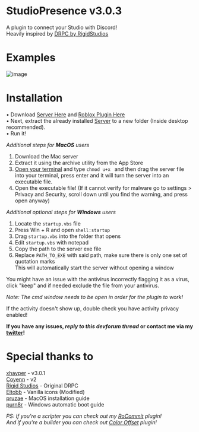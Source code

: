 # StudioPresence v3.0.3

A plugin to connect your Studio with Discord!  
Heavily inspired by [DRPC by RigidStudios](https://devforum.roblox.com/t/1086405)

# Examples

![image](https://github.com/iArxic/StudioPresence/assets/77511250/d23b22c2-af73-4f40-a2e8-7e5eeb4a0ada)

# Installation

• Download [Server Here](https://github.com/iArxic/StudioPresence/releases/tag/v3.0.1) and [Roblox Plugin Here](https://www.roblox.com/library/11213975679/StudioPresence)  
• Next, extract the already installed [Server](https://github.com/iArxic/StudioPresence/releases/tag/v3.0.1) to a new folder (Inside desktop recommended).  
• Run it!

*Additional steps for **MacOS** users*
1. Download the Mac server
2. Extract it using the archive utility from the App Store
3. [Open your terminal](https://support.apple.com/guide/terminal/open-or-quit-terminal-apd5265185d-f365-44cb-8b09-71a064a42125) and type `chmod u+x ` and then drag the server file into your terminal, press enter and it will turn the server into an executable file.
4. Open the executable file! (If it cannot verify for malware go to settings > Privacy and Security, scroll down until you find the warning, and press open anyway)

*Additional optional steps for **Windows** users*
1. Locate the `startup.vbs` file
2. Press Win + R and open `shell:startup`
3. Drag `startup.vbs` into the folder that opens
4. Edit `startup.vbs` with notepad
5. Copy the path to the server exe file
6. Replace `PATH_TO_EXE` with said path, make sure there is only one set of quotation marks  
This will automatically start the server without opening a window


You might have an issue with the antivirus incorrectly flagging it as a virus, click "keep" and if needed exclude the file from your antivirus.

_Note: The cmd window needs to be open in order for the plugin to work!_

If the activity doesn't show up, double check you have activity privacy enabled!

**If you have any issues, *reply to this devforum thread* or contact me via my [twitter](https://twitter.com/iArxic)!**

# Special thanks to

[xhayper](https://github.com/xhayper) - v3.0.1  
[Coyenn](https://github.com/Coyenn) - v2  
[Rigid Studios](https://devforum.roblox.com/u/Rigid_Studios) - Original DRPC  
[Eltobb](https://devforum.roblox.com/u/Elttob) - Vanilla icons (Modified)  
[pruzae](https://devforum.roblox.com/u/pruzae) - MacOS installation guide  
[purn8r](https://devforum.roblox.com/u/purn8r) - Windows automatic boot guide

*PS: If you're a scripter you can check out my [RoCommit](https://devforum.roblox.com/t/rocommit-git-like-webhook-logging/1886532) plugin!  
And if you're a builder you can check out [Color Offset](https://devforum.roblox.com/t/color-offset-plugin-add-color-variations-to-your-builds/2333459) plugin!*
